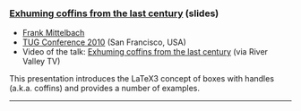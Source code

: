 
### [Exhuming coffins from the last century]({{site.baseurl}}/publications/2010-FMi-TUG-exhuming-coffins-from-the-last-century.pdf) (slides)

+ [Frank Mittelbach]({{site.baseurl}}/about/team/#frank-mittelbach)
+ [TUG Conference 2010](https://tug.org/tug2010/) (San Francisco, USA)
+ Video of the talk: [Exhuming coffins from the last century](http://www.zeeba.tv/exhuming-coffins-from-the-last-century/)  (via River Valley TV)

This presentation introduces the LaTeX3 concept of boxes with handles (a.k.a. coffins) and provides a number of examples.

***


